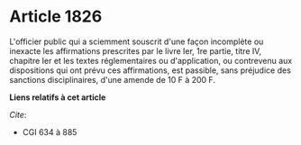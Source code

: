 # Article 1826

L'officier public qui a sciemment souscrit d'une façon incomplète ou inexacte les affirmations prescrites par le livre Ier,
1re partie, titre IV, chapitre Ier et les textes réglementaires ou d'application, ou contrevenu aux dispositions qui ont
prévu ces affirmations, est passible, sans préjudice des sanctions disciplinaires, d'une amende de 10 F à 200 F.

**Liens relatifs à cet article**

_Cite_:

  - CGI 634 à 885
